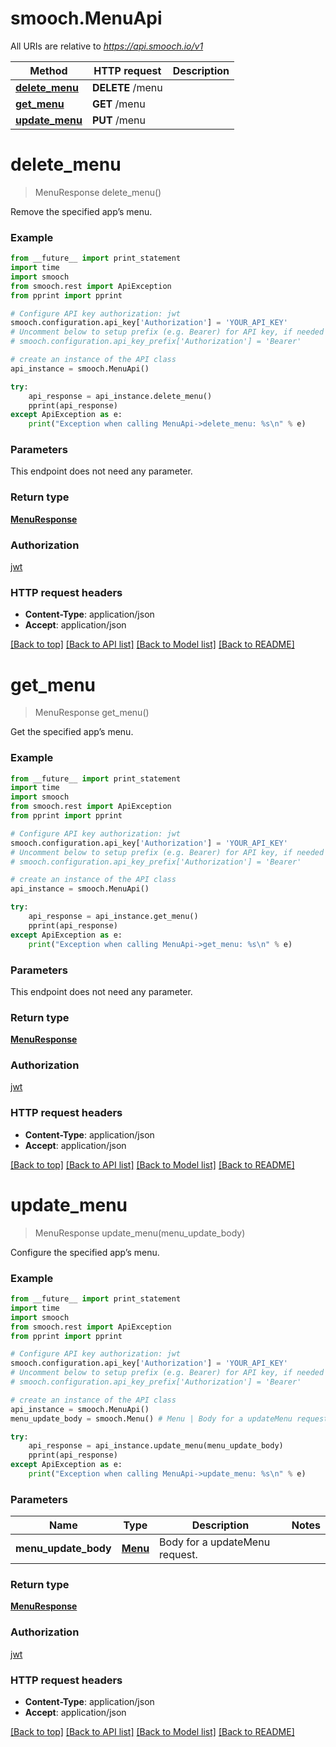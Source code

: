 # smooch.MenuApi

All URIs are relative to *https://api.smooch.io/v1*

Method | HTTP request | Description
------------- | ------------- | -------------
[**delete_menu**](MenuApi.md#delete_menu) | **DELETE** /menu | 
[**get_menu**](MenuApi.md#get_menu) | **GET** /menu | 
[**update_menu**](MenuApi.md#update_menu) | **PUT** /menu | 


# **delete_menu**
> MenuResponse delete_menu()



Remove the specified app’s menu.

### Example 
```python
from __future__ import print_statement
import time
import smooch
from smooch.rest import ApiException
from pprint import pprint

# Configure API key authorization: jwt
smooch.configuration.api_key['Authorization'] = 'YOUR_API_KEY'
# Uncomment below to setup prefix (e.g. Bearer) for API key, if needed
# smooch.configuration.api_key_prefix['Authorization'] = 'Bearer'

# create an instance of the API class
api_instance = smooch.MenuApi()

try: 
    api_response = api_instance.delete_menu()
    pprint(api_response)
except ApiException as e:
    print("Exception when calling MenuApi->delete_menu: %s\n" % e)
```

### Parameters
This endpoint does not need any parameter.

### Return type

[**MenuResponse**](MenuResponse.md)

### Authorization

[jwt](../README.md#jwt)

### HTTP request headers

 - **Content-Type**: application/json
 - **Accept**: application/json

[[Back to top]](#) [[Back to API list]](../README.md#documentation-for-api-endpoints) [[Back to Model list]](../README.md#documentation-for-models) [[Back to README]](../README.md)

# **get_menu**
> MenuResponse get_menu()



Get the specified app’s menu.

### Example 
```python
from __future__ import print_statement
import time
import smooch
from smooch.rest import ApiException
from pprint import pprint

# Configure API key authorization: jwt
smooch.configuration.api_key['Authorization'] = 'YOUR_API_KEY'
# Uncomment below to setup prefix (e.g. Bearer) for API key, if needed
# smooch.configuration.api_key_prefix['Authorization'] = 'Bearer'

# create an instance of the API class
api_instance = smooch.MenuApi()

try: 
    api_response = api_instance.get_menu()
    pprint(api_response)
except ApiException as e:
    print("Exception when calling MenuApi->get_menu: %s\n" % e)
```

### Parameters
This endpoint does not need any parameter.

### Return type

[**MenuResponse**](MenuResponse.md)

### Authorization

[jwt](../README.md#jwt)

### HTTP request headers

 - **Content-Type**: application/json
 - **Accept**: application/json

[[Back to top]](#) [[Back to API list]](../README.md#documentation-for-api-endpoints) [[Back to Model list]](../README.md#documentation-for-models) [[Back to README]](../README.md)

# **update_menu**
> MenuResponse update_menu(menu_update_body)



Configure the specified app’s menu.

### Example 
```python
from __future__ import print_statement
import time
import smooch
from smooch.rest import ApiException
from pprint import pprint

# Configure API key authorization: jwt
smooch.configuration.api_key['Authorization'] = 'YOUR_API_KEY'
# Uncomment below to setup prefix (e.g. Bearer) for API key, if needed
# smooch.configuration.api_key_prefix['Authorization'] = 'Bearer'

# create an instance of the API class
api_instance = smooch.MenuApi()
menu_update_body = smooch.Menu() # Menu | Body for a updateMenu request.

try: 
    api_response = api_instance.update_menu(menu_update_body)
    pprint(api_response)
except ApiException as e:
    print("Exception when calling MenuApi->update_menu: %s\n" % e)
```

### Parameters

Name | Type | Description  | Notes
------------- | ------------- | ------------- | -------------
 **menu_update_body** | [**Menu**](Menu.md)| Body for a updateMenu request. | 

### Return type

[**MenuResponse**](MenuResponse.md)

### Authorization

[jwt](../README.md#jwt)

### HTTP request headers

 - **Content-Type**: application/json
 - **Accept**: application/json

[[Back to top]](#) [[Back to API list]](../README.md#documentation-for-api-endpoints) [[Back to Model list]](../README.md#documentation-for-models) [[Back to README]](../README.md)

